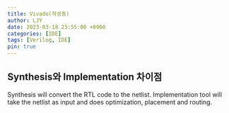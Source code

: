 ```yaml
---
title: Vivado(작성중)
author: LJY
date: 2023-03-18 23:55:00 +0900
categories: [IDE]
tags: [Verilog, IDE]
pin: true
---
```


## Synthesis와 Implementation 차이점

Synthesis will convert the RTL code to the netlist. 
Implementation tool will take the netlist as input and does optimization, placement and routing. 